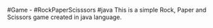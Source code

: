 #Game - #RockPaperScisssors #java 
This is a simple Rock, Paper and Scissors game created in java language. 
